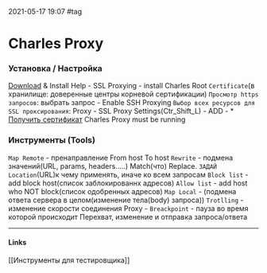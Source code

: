 2021-05-17 19:07
#tag
# Charles Proxy
### Установка / Настройка
[Download](https://www.charlesproxy.com) & Install
Help - SSL Proxying - install Charles Root `Certificate`(в хранилище: доверенные центры корневой сертификации)
`Просмотр https запросов`: выбрать запрос - Enable SSH Proxying
`Выбор всех ресурсов для SSL проксирования`: Proxy - SSL Proxy Settings(Ctr_Shift_L) - ADD - *
[Получить сертификат](http://www.charlesproxy.com/getssl/) Charles Proxy must be running
### Инструменты (Tools)
`Map Remote` - пренаправление From host To host
`Rewrite` -  подмена значений(URL, params,  headers.....) Match(что) Replace. `ЗАДАЙ Location`(URL)к чему применять, иначе ко всем запросам
`Block list` - add block host(список заблокированнх адресов)
`Allow list` - add host who NOT block(список одобренных адресов)
`Map Local` - (подмена ответа сервера в целом(изменение тела(body) запроса))
`Trotlling` - изменение скорости соединения
Proxy - `Breackpoint` - пауза во время которой происходит Перехват, изменение и отправка запроса/ответа
_____________
#### Links 
[[Инструменты для тестировщика]]
